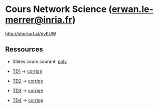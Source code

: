 # Cours Network Science (erwan.le-merrer@inria.fr)

http://shorturl.at/dvEUW

## Ressources
* Slides cours courant: [poly](https://github.com/erwanlemerrer/erwanlemerrer.github.io/blob/master/files/cours/slides-c4.pdf)

* [TD1](https://github.com/erwanlemerrer/erwanlemerrer.github.io/blob/master/files/cours/esir-TD1.md) -> [corrigé](https://github.com/erwanlemerrer/erwanlemerrer.github.io/blob/master/files/cours/esir-TD1-correction.md)
* [TD2](https://github.com/erwanlemerrer/erwanlemerrer.github.io/blob/master/files/cours/esir-TD2.md) -> [corrigé](https://github.com/erwanlemerrer/erwanlemerrer.github.io/blob/master/files/cours/esir-TD2-correction.md)
* [TD3](https://github.com/erwanlemerrer/erwanlemerrer.github.io/blob/master/files/cours/esir-TD3.md) -> [corrigé](https://github.com/erwanlemerrer/erwanlemerrer.github.io/blob/master/files/cours/esir-TD3-correction.md)
* [TD4](https://github.com/erwanlemerrer/erwanlemerrer.github.io/blob/master/files/cours/esir-TD4.md) -> [corrigé](https://github.com/erwanlemerrer/erwanlemerrer.github.io/blob/master/files/cours/esir-TD4-correction.md)
